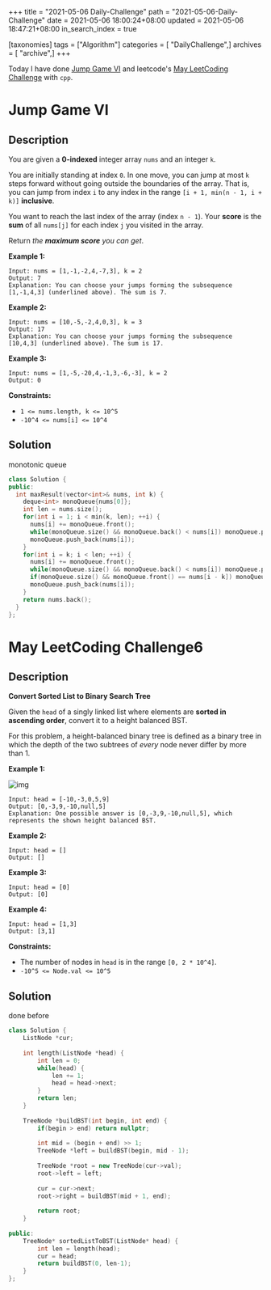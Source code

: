 +++
title = "2021-05-06 Daily-Challenge"
path = "2021-05-06-Daily-Challenge"
date = 2021-05-06 18:00:24+08:00
updated = 2021-05-06 18:47:21+08:00
in_search_index = true

[taxonomies]
tags = ["Algorithm"]
categories = [ "DailyChallenge",]
archives = [ "archive",]
+++

Today I have done [Jump Game VI](https://leetcode.com/problems/jump-game-vi/) and leetcode's [May LeetCoding Challenge](https://leetcode.com/explore/challenge/card/may-leetcoding-challenge-2021/598/week-1-may-1st-may-7th/3733/) with `cpp`.

<!-- more -->

# Jump Game VI

## Description

You are given a **0-indexed** integer array `nums` and an integer `k`.

You are initially standing at index `0`. In one move, you can jump at most `k` steps forward without going outside the boundaries of the array. That is, you can jump from index `i` to any index in the range `[i + 1, min(n - 1, i + k)]` **inclusive**.

You want to reach the last index of the array (index `n - 1`). Your **score** is the **sum** of all `nums[j]` for each index `j` you visited in the array.

Return *the **maximum score** you can get*.

 

**Example 1:**

```
Input: nums = [1,-1,-2,4,-7,3], k = 2
Output: 7
Explanation: You can choose your jumps forming the subsequence [1,-1,4,3] (underlined above). The sum is 7.
```

**Example 2:**

```
Input: nums = [10,-5,-2,4,0,3], k = 3
Output: 17
Explanation: You can choose your jumps forming the subsequence [10,4,3] (underlined above). The sum is 17.
```

**Example 3:**

```
Input: nums = [1,-5,-20,4,-1,3,-6,-3], k = 2
Output: 0
```

 

**Constraints:**

-  `1 <= nums.length, k <= 10^5`
- `-10^4 <= nums[i] <= 10^4`


## Solution

monotonic queue

``` cpp
class Solution {
public:
  int maxResult(vector<int>& nums, int k) {
    deque<int> monoQueue{nums[0]};
    int len = nums.size();
    for(int i = 1; i < min(k, len); ++i) {
      nums[i] += monoQueue.front();
      while(monoQueue.size() && monoQueue.back() < nums[i]) monoQueue.pop_back();
      monoQueue.push_back(nums[i]);
    }
    for(int i = k; i < len; ++i) {
      nums[i] += monoQueue.front();
      while(monoQueue.size() && monoQueue.back() < nums[i]) monoQueue.pop_back();
      if(monoQueue.size() && monoQueue.front() == nums[i - k]) monoQueue.pop_front();
      monoQueue.push_back(nums[i]);
    }
    return nums.back();
  }
};
```

# May LeetCoding Challenge6

## Description

**Convert Sorted List to Binary Search Tree**

Given the `head` of a singly linked list where elements are **sorted in ascending order**, convert it to a height balanced BST.

For this problem, a height-balanced binary tree is defined as a binary tree in which the depth of the two subtrees of *every* node never differ by more than 1.

 

**Example 1:**

![img](https://assets.leetcode.com/uploads/2020/08/17/linked.jpg)

```
Input: head = [-10,-3,0,5,9]
Output: [0,-3,9,-10,null,5]
Explanation: One possible answer is [0,-3,9,-10,null,5], which represents the shown height balanced BST.
```

**Example 2:**

```
Input: head = []
Output: []
```

**Example 3:**

```
Input: head = [0]
Output: [0]
```

**Example 4:**

```
Input: head = [1,3]
Output: [3,1]
```

 

**Constraints:**

- The number of nodes in `head` is in the range `[0, 2 * 10^4]`.
- `-10^5 <= Node.val <= 10^5`

## Solution

done before

``` cpp
class Solution {
    ListNode *cur;
    
    int length(ListNode *head) {
        int len = 0;
        while(head) {
            len += 1;
            head = head->next;
        }
        return len;
    }
    
    TreeNode *buildBST(int begin, int end) {
        if(begin > end) return nullptr;
        
        int mid = (begin + end) >> 1;
        TreeNode *left = buildBST(begin, mid - 1);
        
        TreeNode *root = new TreeNode(cur->val);
        root->left = left;
        
        cur = cur->next;
        root->right = buildBST(mid + 1, end);
        
        return root;
    }
    
public:
    TreeNode* sortedListToBST(ListNode* head) {
        int len = length(head);
        cur = head;
        return buildBST(0, len-1);
    }
};
```
